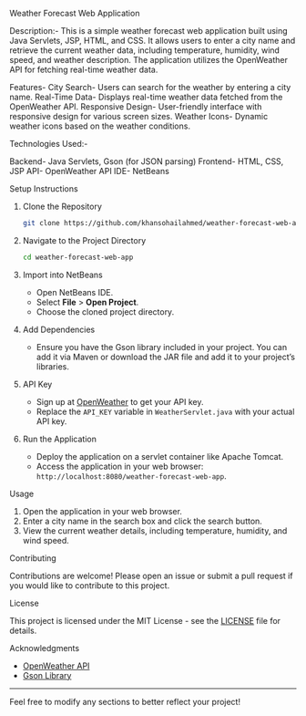  Weather Forecast Web Application
 
 Description:- This is a simple weather forecast web application built using Java Servlets, JSP, HTML, and CSS. It allows users to enter a city name and retrieve the current weather data, including temperature, humidity, wind speed, and weather description. The application utilizes the OpenWeather API for fetching real-time weather data.

 Features- 
 City Search- Users can search for the weather by entering a city name.
 Real-Time Data- Displays real-time weather data fetched from the OpenWeather API.
 Responsive Design- User-friendly interface with responsive design for various screen sizes.
 Weather Icons- Dynamic weather icons based on the weather conditions.

 Technologies Used:-

Backend- Java Servlets, Gson (for JSON parsing)
Frontend- HTML, CSS, JSP
API- OpenWeather API
IDE- NetBeans

 Setup Instructions

1. Clone the Repository
   ```bash
   git clone https://github.com/khansohailahmed/weather-forecast-web-app.git
   ```

2. Navigate to the Project Directory
   ```bash
   cd weather-forecast-web-app
   ```

3. Import into NetBeans
   - Open NetBeans IDE.
   - Select **File** > **Open Project**.
   - Choose the cloned project directory.

4. Add Dependencies
   - Ensure you have the Gson library included in your project. You can add it via Maven or download the JAR file and add it to your project’s libraries.

5. API Key
   - Sign up at [OpenWeather](https://openweathermap.org/) to get your API key.
   - Replace the `API_KEY` variable in `WeatherServlet.java` with your actual API key.

6. Run the Application
   - Deploy the application on a servlet container like Apache Tomcat.
   - Access the application in your web browser: `http://localhost:8080/weather-forecast-web-app`.

 Usage

1. Open the application in your web browser.
2. Enter a city name in the search box and click the search button.
3. View the current weather details, including temperature, humidity, and wind speed.

 Contributing

Contributions are welcome! Please open an issue or submit a pull request if you would like to contribute to this project.

 License

This project is licensed under the MIT License - see the [LICENSE](LICENSE) file for details.

 Acknowledgments

- [OpenWeather API](https://openweathermap.org/)
- [Gson Library](https://github.com/google/gson)

---

Feel free to modify any sections to better reflect your project!
